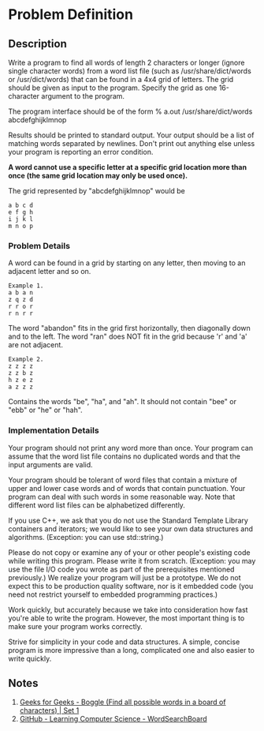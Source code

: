 # Problem Definition

## Description

Write a program to find all words of length 2 characters or longer (ignore single character words) from a word list file (such as /usr/share/dict/words or /usr/dict/words) that can be found in a 4x4 grid of letters. The grid should be given as input to the program. Specify the grid as one 16-character argument  to the program.

The program interface should be of the form
% a.out /usr/share/dict/words abcdefghijklmnop

Results should be printed to standard output.   Your output should be a list of matching words separated by newlines. Don't print out anything else unless your program is reporting an error condition.

**A word cannot use a specific letter at a specific grid location more than once (the same grid location may only be used once).**

The grid represented by "abcdefghijklmnop" would be

```plaintext
a b c d
e f g h
i j k l
m n o p
```

### Problem Details

A word can be found in a grid by starting on any letter, then moving to an adjacent letter and so on.

```plaintext
Example 1.
a b a n
z q z d
r r o r
r n r r
```

The word "abandon" fits in the grid first horizontally, then diagonally down and to the left. The word "ran" does NOT fit in the grid because 'r' and 'a' are not adjacent.

```plaintext
Example 2.
z z z z
z z b z
h z e z
a z z z
```

Contains the words "be", "ha", and "ah". It should not contain "bee" or "ebb" or "he" or "hah".

### Implementation Details

Your program should not print any word more than once. Your program can assume that the word list file contains no duplicated words and that the input arguments are valid.

Your program should be tolerant of word files that contain a mixture of upper and lower case words and of words that contain punctuation. Your program can deal with such words in some reasonable way. Note that different word list files can be alphabetized differently.

If you use C++, we ask that you do not use the Standard Template Library containers and iterators; we would like to see your own data structures and algorithms. (Exception: you can use std::string.)

Please do not copy or examine any of your or other people's existing code while writing this program. Please write it from scratch. (Exception: you may use the file I/O code you wrote as part of the prerequisites mentioned previously.) We realize your program will just be a prototype. We do not expect this to be production quality software, nor is it embedded code (you need not restrict yourself to embedded programming practices.)

Work quickly, but accurately because we take into consideration how fast you're able to write the program. However, the most important thing is to make sure your program works correctly.

Strive for simplicity in your code and data structures. A simple, concise program is more impressive than a long, complicated one and also easier to write quickly.

## Notes

1. [Geeks for Geeks - Boggle (Find all possible words in a board of characters) | Set 1](https://www.geeksforgeeks.org/boggle-find-possible-words-board-characters/)
1. [GitHub - Learning Computer Science -  WordSearchBoard](https://github.com/manastalukdar/learning-technical/tree/master/src/InterviewBit/src/Courses/Programming/Level8_Graphs/Problems/GraphTraversal/WordSearchBoard)